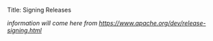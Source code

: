Title: Signing Releases

_information will come here from https://www.apache.org/dev/release-signing.html_
